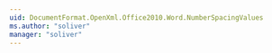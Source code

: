 ```yaml
---
uid: DocumentFormat.OpenXml.Office2010.Word.NumberSpacingValues
ms.author: "soliver"
manager: "soliver"
---
```

